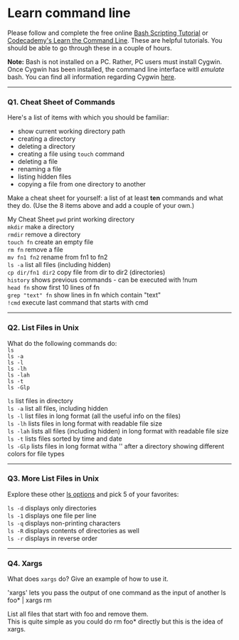 # Learn command line

Please follow and complete the free online [Bash Scripting Tutorial](https://ryanstutorials.net/bash-scripting-tutorial/) or [Codecademy's Learn the Command Line](https://www.codecademy.com/learn/learn-the-command-line). These are helpful tutorials. You should be able to go through these in a couple of hours.

**Note:** Bash is not installed on a PC. Rather, PC users must install Cygwin. Once Cygwin has been installed, the command line interface witll _emulate_ bash. You can find all information regarding Cygwin [here](https://www.cygwin.com/).

---

### Q1.  Cheat Sheet of Commands  

Here's a list of items with which you should be familiar:  
* show current working directory path
* creating a directory
* deleting a directory
* creating a file using `touch` command
* deleting a file
* renaming a file
* listing hidden files
* copying a file from one directory to another

Make a cheat sheet for yourself: a list of at least **ten** commands and what they do.  (Use the 8 items above and add a couple of your own.)  

> > 
My Cheat Sheet
`pwd`          print working directory  
`mkdir`        make a directory  
`rmdir`        remove a directory  
`touch fn`     create an empty file  
`rm fn`        remove a file  
`mv fn1 fn2`   rename from fn1 to fn2  
`ls -a`        list all files (including hidden)  
`cp dir/fn1 dir2`   copy file from dir to dir2 (directories)  
`history`      shows previous commands - can be executed with !num  
`head fn`      show first 10 lines of fn  
`grep "text" fn`    show lines in fn which contain "text"  
`!cmd`         execute last command that starts with cmd

---

### Q2.  List Files in Unix   

What do the following commands do:  
`ls`  
`ls -a`  
`ls -l`  
`ls -lh`  
`ls -lah`  
`ls -t`  
`ls -Glp`  
  
`ls`         list files in directory  
`ls -a`      list all files, including hidden  
`ls -l`      list files in long format (all the useful info on the files)  
`ls -lh`     lists files in long format with readable file size  
`ls -lah`    lists all files (including hidden) in long format with readable file size  
`ls -t`      lists files sorted by time and date  
`ls -Glp`    lists files in long format witha '\' after a directory showing different colors for file types  

---

### Q3.  More List Files in Unix  

Explore these other [ls options](http://www.techonthenet.com/unix/basic/ls.php) and pick 5 of your favorites:  
  
`ls -d`      displays only directories  
`ls -1`      displays one file per line  
`ls -q`      displays non-printing characters  
`ls -R`      displays contents of directories as well  
`ls -r`      displays in reverse order  

---

### Q4.  Xargs   

What does `xargs` do? Give an example of how to use it.  

'xargs' lets you pass the output of one command as the input of another 
ls foo* | xargs rm 

List all files that start with foo and remove them.   
This is quite simple as you could do rm foo* directly but this is the idea of xargs. 
